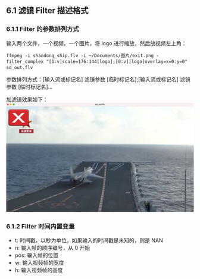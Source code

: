 ## 6.1 滤镜 Filter 描述格式


### 6.1.1 Filter 的参数排列方式

输入两个文件，一个视频，一个图片，将 logo 进行缩放，然后放视频左上角：
```shell
ffmpeg -i shandong_ship.flv -i ~/Documents/图片/exit.png -filter_complex "[1:v]scale=176:144[logo];[0:v][logo]overlay=x=0:y=0" sd_out.flv
```
参数排列方式：[输入流或标记名] 滤镜参数 [临时标记名];[输入流或标记名] 滤镜参数 [临时标记名]...

加滤镜效果如下：
![](./imgs/img.png)

### 6.1.2 Filter 时间内置变量

- t: 时间戳，以秒为单位，如果输入的时间戳是未知的，则是 NAN
- n: 输入帧的顺序编号，从 0 开始
- pos: 输入帧的位置
- w: 输入视频帧的宽度
- h: 输入视频帧的高度
